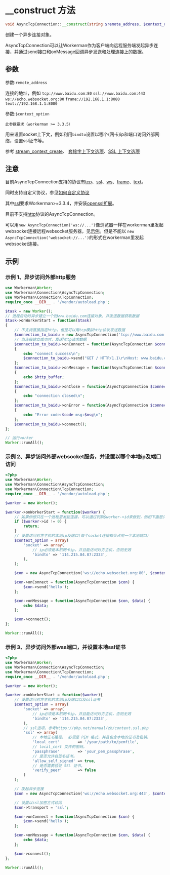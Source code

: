 # __construct 方法
```php
void AsyncTcpConnection::__construct(string $remote_address, $context_option = null)
```
创建一个异步连接对象。

AsyncTcpConnection可以让Workerman作为客户端向远程服务端发起异步连接，并通过send接口和onMessage回调异步发送和处理连接上的数据。

## 参数
参数:``` remote_address ```

连接的地址，例如
 ``` tcp://www.baidu.com:80 ```
 ``` ssl://www.baidu.com:443 ```
 ``` ws://echo.websocket.org:80 ```
 ``` frame://192.168.1.1:8080 ```
 ``` text://192.168.1.1:8080 ```


参数:``` $context_option ```

 ```此参数要求（workerman >= 3.3.5）```


用来设置socket上下文，例如利用```bindto```设置以哪个(网卡)ip和端口访问外部网络，设置ssl证书等。

参考 [stream_context_create](https://php.net/manual/en/function.stream-context-create.php)、 [套接字上下文选项](https://php.net/manual/zh/context.socket.php)、[SSL 上下文选项](https://php.net/manual/zh/context.ssl.php)

## 注意

目前AsyncTcpConnection支持的协议有[tcp](https://baike.baidu.com/subview/32754/8048820.htm)、[ssl](https://baike.baidu.com/view/525499.htm)、[ws](appendices/about-ws.md)、[frame](appendices/about-frame.md)、[text](appendices/about-text.md)。

同时支持自定义协议，参见[如何自定义协议](../protocols/how-protocols.md)

其中[ssl](https://baike.baidu.com/view/525499.htm)要求Workerman>=3.3.4，并安装[openssl扩展](https://php.net/manual/zh/book.openssl.php)。

目前不支持[http](https://baike.baidu.com/view/9472.htm)协议的AsyncTcpConnection。

可以用```new AsyncTcpConnection('ws://...')```像浏览器一样在workerman里发起websocket连接远程websocket服务器，见[示例](../appendices/about-ws.md)。但是不能以 ```new AsyncTcpConnection('websocket://...')```的形式在workerman里发起websocket连接。


## 示例

### 示例 1、异步访问外部http服务
```php
use Workerman\Worker;
use Workerman\Connection\AsyncTcpConnection;
use Workerman\Connection\TcpConnection;
require_once __DIR__ . '/vendor/autoload.php';

$task = new Worker();
// 进程启动时异步建立一个到www.baidu.com连接对象，并发送数据获取数据
$task->onWorkerStart = function($task)
{
    // 不支持直接指定http，但是可以用tcp模拟http协议发送数据
    $connection_to_baidu = new AsyncTcpConnection('tcp://www.baidu.com:80');
    // 当连接建立成功时，发送http请求数据
    $connection_to_baidu->onConnect = function(AsyncTcpConnection $connection_to_baidu)
    {
        echo "connect success\n";
        $connection_to_baidu->send("GET / HTTP/1.1\r\nHost: www.baidu.com\r\nConnection: keep-alive\r\n\r\n");
    };
    $connection_to_baidu->onMessage = function(AsyncTcpConnection $connection_to_baidu, $http_buffer)
    {
        echo $http_buffer;
    };
    $connection_to_baidu->onClose = function(AsyncTcpConnection $connection_to_baidu)
    {
        echo "connection closed\n";
    };
    $connection_to_baidu->onError = function(AsyncTcpConnection $connection_to_baidu, $code, $msg)
    {
        echo "Error code:$code msg:$msg\n";
    };
    $connection_to_baidu->connect();
};

// 运行worker
Worker::runAll();
```

### 示例 2、异步访问外部websocket服务，并设置以哪个本地ip及端口访问
```php
<?php
use Workerman\Worker;
use Workerman\Connection\AsyncTcpConnection;
use Workerman\Connection\TcpConnection;
require_once __DIR__ . '/vendor/autoload.php';

$worker = new Worker();

$worker->onWorkerStart = function($worker) {
    // 如果你想只在一个进程里发起连接，可以通过判断$worker->id来做到，例如下面是只在0号进程发起连接
    if ($worker->id != 0) {
        return;
    }
    // 设置访问对方主机的本地ip及端口(每个socket连接都会占用一个本地端口)
    $context_option = array(
        'socket' => array(
            // ip必须是本机网卡ip，并且能访问对方主机，否则无效
            'bindto' => '114.215.84.87:2333',
        ),
    );

    $con = new AsyncTcpConnection('ws://echo.websocket.org:80', $context_option);

    $con->onConnect = function(AsyncTcpConnection $con) {
        $con->send('hello');
    };

    $con->onMessage = function(AsyncTcpConnection $con, $data) {
        echo $data;
    };

    $con->connect();
};

Worker::runAll();
```


### 示例 3、异步访问外部wss端口，并设置本地ssl证书
```php
<?php
use Workerman\Worker;
use Workerman\Connection\AsyncTcpConnection;
use Workerman\Connection\TcpConnection;
require_once __DIR__ . '/vendor/autoload.php';

$worker = new Worker();

$worker->onWorkerStart = function($worker){
    // 设置访问对方主机的本地ip及端口以及ssl证书
    $context_option = array(
        'socket' => array(
            // ip必须是本机网卡ip，并且能访问对方主机，否则无效
            'bindto' => '114.215.84.87:2333',
        ),
        // ssl选项，参考https://php.net/manual/zh/context.ssl.php
        'ssl' => array(
            // 本地证书路径。 必须是 PEM 格式，并且包含本地的证书及私钥。
            'local_cert'        => '/your/path/to/pemfile',
            // local_cert 文件的密码。
            'passphrase'        => 'your_pem_passphrase',
            // 是否允许自签名证书。
            'allow_self_signed' => true,
            // 是否需要验证 SSL 证书。
            'verify_peer'       => false
        )
    );

    // 发起异步连接
    $con = new AsyncTcpConnection('ws://echo.websocket.org:443', $context_option);

    // 设置以ssl加密方式访问
    $con->transport = 'ssl';

    $con->onConnect = function(AsyncTcpConnection $con) {
        $con->send('hello');
    };

    $con->onMessage = function(AsyncTcpConnection $con, $data) {
        echo $data;
    };

    $con->connect();
};

Worker::runAll();
```



